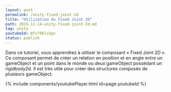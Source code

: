 ```yaml
---
layout: post
permalink: /unity-fixed-joint-2d
title: "Utilisation du Fixed Joint 2D"
path: 2015-12-14-unity-fixed-joint-2d.md
tag: unity
youtubeId: W7v79klv3ps
status: publish
---
```


Dans ce tutoriel, vous apprendrez à utiliser le composant « Fixed Joint 2D ». Ce composant permet de créer un relation en position et en angle entre un gameObject et un point dans le monde ou deux gameObject possédant un rigidbody2d. Il est très utile pour créer des structures composés de plusieurs gameObject.

<!--<div class="toc" markdown="1">
<span class="gamma">Table des matières</span>
{:.no_toc}
* TOC
{:toc}
</div>
-->
{% include components/youtubePlayer.html id=page.youtubeId %}




